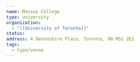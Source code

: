 ```yaml
---
name: Massey College
type: university
organization:
  - "[[University of Toronto]]"
status:
address: 4 Devonshire Place, Toronto, ON M5S 2E1
tags:
  - type/venue
---
```

